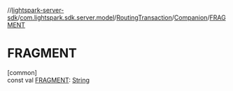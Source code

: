 //[lightspark-server-sdk](../../../../index.md)/[com.lightspark.sdk.server.model](../../index.md)/[RoutingTransaction](../index.md)/[Companion](index.md)/[FRAGMENT](-f-r-a-g-m-e-n-t.md)

# FRAGMENT

[common]\
const val [FRAGMENT](-f-r-a-g-m-e-n-t.md): [String](https://kotlinlang.org/api/latest/jvm/stdlib/kotlin/-string/index.html)
